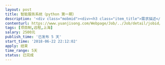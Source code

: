 ```yaml
---                
layout: post       
title: 智能服务系统（python 第一期）           
description: '<div class="mobmid"><div><h3 class="item_title">需求描述</h3><p>基础架构	使用 Python3.6 版，以分布式部署的方式实现服务<br/>基础架构	搭建项目基本结构，包括服务层（接口层，分析层，执行层）、配置层、服务注册与发现、工具层<br/>基础架构	搭建服务框架，使用redis创建连接池，完成服务注册、排队、使用及处理<br/>基础架构	服务在使用完后，实现垃圾自动收集<br/>基础架构	服务具备健康检查功能</p></div><!--info end--></div>'     
contenturl: https://www.yuanjisong.com/Webpage/Job/../Job/detail/jobid/101607      
tags: [项目制,远程,上海]            
salary: 2500元          
publish_time: '已发布 5 天'         
start_time: '2018-06-22 22:12:02'           
apply: 结束                   
time_range: 5天              
status: 已完成                  
---                 
```

